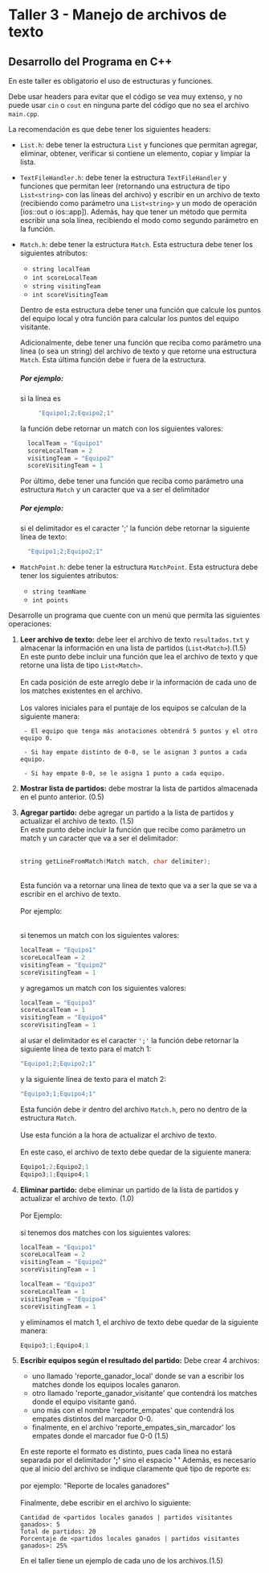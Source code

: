 # Taller 3 - Manejo de archivos de texto
## Desarrollo del Programa en C++

En este taller es obligatorio el uso de estructuras y funciones. 

Debe usar headers para evitar que el código se vea muy extenso, y no puede usar `cin` o `cout` en ninguna parte del código que no sea el archivo `main.cpp`.

La recomendación es que debe tener los siguientes headers:

- `List.h`: debe tener la estructura `List` y funciones que permitan agregar, eliminar, obtener, verificar si contiene un elemento, copiar y limpiar la lista.

- `TextFileHandler.h`: debe tener la estructura `TextFileHandler` y funciones que permitan leer (retornando una estructura de tipo `List<string>` con las líneas del archivo) y escribir en un archivo de texto (recibiendo como parámetro una `List<string>` y un modo de operación [ios::out o ios::app]). Además, hay que tener un método que permita escribir una sola línea, recibiendo el modo como segundo parámetro en la función.

- `Match.h`: debe tener la estructura `Match`. Esta estructura debe tener los siguientes atributos:
    - `string localTeam`
    - `int scoreLocalTeam`
    - `string visitingTeam`
    - `int scoreVisitingTeam`
  
  Dentro de esta estructura debe tener una función que calcule los puntos del equipo local y otra función para calcular los puntos del equipo visitante.
  
  Adicionalmente, debe tener una función que reciba como parámetro una línea (o sea un string) del archivo de texto y que retorne una estructura `Match`. Esta última función debe ir fuera de la estructura.
  
  ##### Por ejemplo:
  
  si la línea es
  ```cpp
       "Equipo1;2;Equipo2;1"
    ```
    la función debe retornar un match con los siguientes valores:
    ```cpp
      localTeam = "Equipo1"
      scoreLocalTeam = 2
      visitingTeam = "Equipo2"
      scoreVisitingTeam = 1
    ```
    Por último, debe tener una función que reciba como parámetro una estructura `Match` y un caracter que va a ser el delimitador
      
    ##### Por ejemplo: 
    si el delimitador es el caracter ';' la función debe retornar la siguiente línea de texto:
    ```cpp
      "Equipo1;2;Equipo2;1"
    ```
- `MatchPoint.h`: debe tener la estructura `MatchPoint`. Esta estructura debe tener los siguientes atributos:
    - `string teamName`
    - `int points`

Desarrolle un programa que cuente con un menú que permita las siguientes operaciones:

1. **Leer archivo de texto:** debe leer el archivo de texto `resultados.txt` y almacenar la información en una lista de partidos (`List<Match>`).(1.5)<br />
    En este punto debe incluir una función que lea el archivo de texto y que retorne una lista de tipo `List<Match>`.<br /><br />
    En cada posición de este arreglo debe ir la información de cada uno de los matches existentes en el archivo.<br /><br />
    Los valores iniciales para el puntaje de los equipos se calculan de la siguiente manera:  
    
        - El equipo que tenga más anotaciones obtendrá 5 puntos y el otro equipo 0.
        
        - Si hay empate distinto de 0-0, se le asignan 3 puntos a cada equipo.
        
        - Si hay empate 0-0, se le asigna 1 punto a cada equipo. 

2. **Mostrar lista de partidos:** debe mostrar la lista de partidos almacenada en el punto anterior. (0.5)<br />
3. **Agregar partido:** debe agregar un partido a la lista de partidos y actualizar el archivo de texto. (1.5)<br />
    En este punto debe incluir la función que recibe como parámetro un match y un caracter que va a ser el delimitador:<br /><br />

    ```cpp
    string getLineFromMatch(Match match, char delimiter);
    ```
    <br />
    Esta función va a retornar una línea de texto que va a ser la que se va a escribir en el archivo de texto.
    <br /><br />
    Por ejemplo:<br /><br />

    si tenemos un match con los siguientes valores:
    ```cpp
    localTeam = "Equipo1"
    scoreLocalTeam = 2
    visitingTeam = "Equipo2"
    scoreVisitingTeam = 1
    ```

    y agregamos un match con los siguientes valores:
    ```cpp
    localTeam = "Equipo3"
    scoreLocalTeam = 1
    visitingTeam = "Equipo4"
    scoreVisitingTeam = 1
    ```

    al usar el delimitador es el caracter `';'` la función debe retornar la siguiente línea de texto para el match 1:
    ```cpp
    "Equipo1;2;Equipo2;1"
    ```

    y la siguiente línea de texto para el match 2:
    ```cpp
    "Equipo3;1;Equipo4;1"
    ```
    Esta función debe ir dentro del archivo `Match.h`, pero no dentro de la estructura `Match`.<br /><br />
    Use esta función a la hora de actualizar el archivo de texto.<br /><br />
    En este caso, el archivo de texto debe quedar de la siguiente manera:
    ```cpp
    Equipo1;2;Equipo2;1
    Equipo3;1;Equipo4;1
    ```

4. **Eliminar partido:** debe eliminar un partido de la lista de partidos y actualizar el archivo de texto. (1.0)<br /><br />
    Por Ejemplo:<br /> <br />
    si tenemos dos matches con los siguientes valores:
    ```cpp
    localTeam = "Equipo1"
    scoreLocalTeam = 2
    visitingTeam = "Equipo2"
    scoreVisitingTeam = 1

    localTeam = "Equipo3"
    scoreLocalTeam = 1
    visitingTeam = "Equipo4"
    scoreVisitingTeam = 1
    ```

    y eliminamos el match 1, el archivo de texto debe quedar de la siguiente manera:
    ```cpp
    Equipo3;1;Equipo4;1
    ```

5. **Escribir equipos según el resultado del partido:** Debe crear 4 archivos: 
     - uno llamado 'reporte_ganador_local' donde se van a escribir los matches donde los equipos locales ganaron.
     - otro llamado 'reporte_ganador_visitante' que contendrá los matches donde el equipo visitante ganó.
     - uno más con el nombre 'reporte_empates' que contendrá los empates distintos del marcador 0-0.
     - finalmente, en el archivo 'reporte_empates_sin_marcador' los empates donde el marcador fue 0-0 (1.5)<br />

    En este reporte el formato es distinto, pues cada línea no estará separada por el delimitador **';'** sino el espacio **' '**
    Además, es necesario que al inicio del archivo se indique claramente qué tipo de reporte es:<br /><br />
    por ejemplo: "Reporte de locales ganadores"<br /><br />
    Finalmente, debe escribir en el archivo lo siguiente:<br />
      ```
      Cantidad de <partidos locales ganados | partidos visitantes ganados>: 5
      Total de partidos: 20
      Porcentaje de <partidos locales ganados | partidos visitantes ganados>: 25%
      ```
    En el taller tiene un ejemplo de cada uno de los archivos.(1.5)
    
